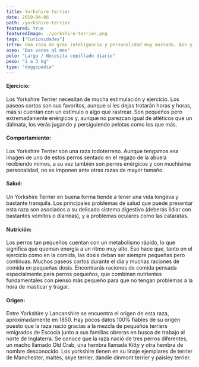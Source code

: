 ```yaml
---
title: Yorkshire terrier
date: 2019-04-06
path: /yorkshire-terrier
featured: true
featuredImage: ./yorkshire-terrier.png
tags: ["Curiosidades"]
intro: Una raza de gran inteligencia y personalidad muy marcada. Aún y ser tan pequeño siempre va con la cabeza bien alta.
aseo: "Dos veces al mes"
pelo: "Largo / Necesita cepillado diario"
peso: "2 a 3 kg"
type: "doggipedia"
---
```


#### Ejercicio:
Los Yorkshire Terrier necesitan de mucha estimulación y ejercicio. Los paseos cortos son sus favoritos, aunque si les dejas trotarán horas y horas, más si cuentan con un estímulo o algo que rastrear. Son pequeños pero extremadamente enérgicos y, aunque no parezcan igual de atléticos que un dálmata, los verás jugando y persiguiendo pelotas como los que más. 

#### Comportamiento:
Los Yorkshire Terrier son una raza todoterreno. Aunque tengamos esa imagen de uno de estos perros sentado en el regazo de la abuela recibiendo mimos, a su vez también son perros enérgicos y con muchísima personalidad, no se imponen ante otras razas de mayor tamaño. 

#### Salud:
Un Yorkshire Terrier en buena forma tiende a tener una vida longeva y bastante tranquila. Los principales problemas de salud que puede presentar esta raza son asociados a su delicado sistema digestivo (deberás lidiar con bastantes vómitos o diarreas), y a problemas oculares como las cataratas.

#### Nutrición:
Los perros tan pequeños cuentan con un metabolismo rápido, lo que significa que queman energía a un ritmo muy alto. Eso hace que, tanto en el ejercicio como en la comida, las dosis deban ser siempre pequeñas pero contínuas. Muchos paseos cortos durante el día y muchas raciones de comida en pequeñas dosis. Encontrarás raciones de comida pensada especialmente para perros pequeños, que combinan nutrientes fundamentales con pienso más pequeño para que no tengan problemas a la hora de masticar y tragar.

#### Origen:
Entre Yorkshire y Lancanshire se encuentra el origen de esta raza, aproximadamente en 1850. Hay pocos datos 100% fiables de su origen puesto que la raza nació gracias a la mezcla de pequeños terriers emigrados de Escocia junto a sus familias obreras en busca de trabajo al norte de Inglaterra. Se conoce que la raza nació de tres perros diferentes, un macho llamado Old Crab, una hembra llamada Kitty y otra hembra de nombre desconocido. Los yorkshire tienen en su linaje ejemplares de terrier de Manchester, maltés, skye terrier, dandie dinmont terrier y paisley terrier.



